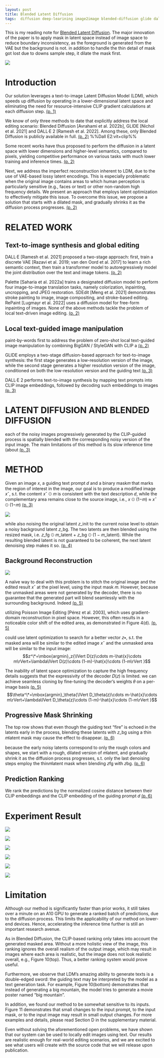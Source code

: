 ```yaml
---
layout: post
title: Blended Latent Diffusion
tags:  diffusion deep-learining image2image blended-diffusion glide dall-e2 vae variational-auto-encoder palette sdedit gan style-gan paint-by-words
---
```


This is my reading note for [Blended Latent Diffusion](http://arxiv.org/abs/2206.02779). The major innovation of the paper is to apply mask in latent space instead of image space to reduce boundary inconsistency, as the foreground is generated from the VAE but the background is not. in addition to handle the thin detail of mask got lost due to downs sample step, it dilate the mask first.

![](https://raw.githubusercontent.com/zhangtemplar/zhangtemplar.github.io/master/uPic/avrahamiBlendedLatentDiffusion2023-1-x49-y411.png) 

# Introduction
Our solution leverages a text-to-image Latent Diffusion Model (LDM), which speeds up diffusion by operating in a lower-dimensional latent space and eliminating the need for resource-intensive CLIP gradient calculations at each diffusion step. [(p. 1)](zotero://open-pdf/library/items/MK8P4VBX?page=1&annotation=7UQE497R)

We know of only three methods to date that explicitly address the local editing scenario: Blended Diffusion [Avrahami et al. 2022b], GLIDE [Nichol et al. 2021] and DALL·E 2 [Ramesh et al. 2022]. Among these, only Blended Diffusion is publicly available in full. [(p. 2)](zotero://open-pdf/library/items/MK8P4VBX?page=2&annotation=XW7HPP68)
%%Dall E2:vit+clip%%

Some recent works have thus proposed to perform the diffusion in a latent space with lower dimensions and higher-level semantics, compared to pixels, yielding competitive performance on various tasks with much lower training and inference times. [(p. 2)](zotero://open-pdf/library/items/MK8P4VBX?page=2&annotation=P9DR62LB)

Next, we address the imperfect reconstruction inherent to LDM, due to the use of VAE-based lossy latent encodings. This is especially problematic when the original image contains areas to which human perception is particularly sensitive (e.g., faces or text) or other non-random high frequency details. We present an approach that employs latent optimization to effectively mitigate this issue. To overcome this issue, we propose a solution that starts with a dilated mask, and gradually shrinks it as the diffusion process progresses. [(p. 2)](zotero://open-pdf/library/items/MK8P4VBX?page=2&annotation=355LGTSF)

# RELATED WORK
## Text-to-image synthesis and global editing
DALL·E [Ramesh et al. 2021] proposed a two-stage approach: first, train a discrete VAE [Razavi et al. 2019; van den Oord et al. 2017] to learn a rich semantic context, then train a transformer model to autoregressively model the joint distribution over the text and image tokens. [(p. 2)](zotero://open-pdf/library/items/MK8P4VBX?page=2&annotation=6WWSQDDN)

Palette [Saharia et al. 2022a] trains a designated diffusion model to perform four image-to-image translation tasks, namely colorization, inpainting, uncropping, and JPEG restoration. SDEdit [Meng et al. 2021] demonstrates stroke painting to image, image compositing, and stroke-based editing. RePaint [Lugmayr et al. 2022] uses a diffusion model for free-form inpainting of images. None of the above methods tackle the problem of local text-driven image editing. [(p. 2)](zotero://open-pdf/library/items/MK8P4VBX?page=2&annotation=IN4KZ9IY)

## Local text-guided image manipulation
paint-by-words first to address the problem of zero-shot local text-guided image manipulation by combining BigGAN / StyleGAN with CLIP a [(p. 2)](zotero://open-pdf/library/items/MK8P4VBX?page=2&annotation=4VARGE6K)

GLIDE employs a two-stage diffusion-based approach for text-to-image synthesis: the first stage generates a low-resolution version of the image, while the second stage generates a higher resolution version of the image, conditioned on both the low-resolution version and the guiding text [(p. 3)](zotero://open-pdf/library/items/MK8P4VBX?page=3&annotation=J5F8P3MP)

DALL·E 2 performs text-to-image synthesis by mapping text prompts into CLIP image embeddings, followed by decoding such embeddings to images [(p. 3)](zotero://open-pdf/library/items/MK8P4VBX?page=3&annotation=3JM79NEQ)

# LATENT DIFFUSION AND BLENDED DIFFUSION
each of the noisy images progressively generated by the CLIP-guided process is spatially blended with the corresponding noisy version of the input image. The main limitations of this method is its slow inference time (about [(p. 3)](zotero://open-pdf/library/items/MK8P4VBX?page=3&annotation=9K6QLJRW)

# METHOD
Given an image 𝑥, a guiding text prompt 𝑑 and a binary mask𝑚 that marks the region of interest in the image, our goal is to produce a modified image 𝑥ˆ, s.t. the content 𝑥ˆ ⊙ 𝑚 is consistent with the text description 𝑑, while the complementary area remains close to the source image, i.e., 𝑥 ⊙ (1−𝑚) ≈ 𝑥ˆ ⊙ (1−𝑚) [(p. 3)](zotero://open-pdf/library/items/MK8P4VBX?page=3&annotation=9FF383AN)

![](https://raw.githubusercontent.com/zhangtemplar/zhangtemplar.github.io/master/uPic/avrahamiBlendedLatentDiffusion2023-4-x49-y529.png) 

while also noising the original latent 𝑧_init to the current noise level to obtain a noisy background latent 𝑧_bg. The two latents are then blended using the resized mask, i.e. 𝑧_fg ⊙ 𝑚_latent + 𝑧_bg ⊙ (1 − 𝑚_latent). While the resulting blended latent is not guaranteed to be coherent, the next latent denoising step makes it so. [(p. 4)](zotero://open-pdf/library/items/MK8P4VBX?page=4&annotation=JPLSQ884)

## Background Reconstruction
![](https://raw.githubusercontent.com/zhangtemplar/zhangtemplar.github.io/master/uPic/avrahamiBlendedLatentDiffusion2023-5-x47-y592.png) 

A naïve way to deal with this problem is to stitch the original image and the edited result 𝑥ˆ at the pixel level, using the input mask 𝑚. However, because the unmasked areas were not generated by the decoder, there is no guarantee that the generated part will blend seamlessly with the surrounding background. Indeed [(p. 5)](zotero://open-pdf/library/items/MK8P4VBX?page=5&annotation=TY895WHX)

utilizing Poisson Image Editing [Pérez et al. 2003], which uses gradient-domain reconstruction in pixel space. However, this often results in a noticeable color shift of the edited area, as demonstrated in Figure 4(d). [(p. 5)](zotero://open-pdf/library/items/MK8P4VBX?page=5&annotation=ADFSXNMS)

could use latent optimization to search for a better vector 𝑧∗, s.t. the masked area will be similar to the edited image 𝑥ˆ and the unmasked area will be similar to the input image:
$$z^\*=\mbox{argmin}_z{\lVert D(z)\cdots m-\hat{x}\cdots m\rVert+\lambda\lVert D(z)\cdots (1-m)-\hat{x}\cdots (1-m\rVert }$$

The inability of latent space optimization to capture the high frequency details suggests that the expressivity of the decoder 𝐷(𝑧) is limited. we can achieve seamless cloning by fine-tuning the decoder’s weights 𝜃 on a per-image basis [(p. 5)](zotero://open-pdf/library/items/MK8P4VBX?page=5&annotation=NEBYAK2M)
$$\theta^\*=\mbox{argmin}_\theta{\lVert D_\theta(z)\cdots m-\hat{x}\cdots m\rVert+\lambda\lVert D_\theta(z)\cdots (1-m)-\hat{x}\cdots (1-m\rVert }$$

## Progressive Mask Shrinking
The top row shows that even though the guiding text “fire” is echoed in the latents early in the process, blending these latents with 𝑧_bg using a thin 𝑚latent mask may cause the effect to disappear. [(p. 6)](zotero://open-pdf/library/items/MK8P4VBX?page=6&annotation=G5XW8955)

because the early noisy latents correspond to only the rough colors and shapes, we start with a rough, dilated version of 𝑚latent, and gradually shrink it as the diffusion process progresses, s.t. only the last denoising steps employ the thin𝑚latent mask when blending 𝑧fg with 𝑧bg. [(p. 6)](zotero://open-pdf/library/items/MK8P4VBX?page=6&annotation=YSBE3D4Z)

## Prediction Ranking
We rank the predictions by the normalized cosine distance between their CLIP embeddings and the CLIP embedding of the guiding prompt 𝑑 [(p. 6)](zotero://open-pdf/library/items/MK8P4VBX?page=6&annotation=ICTT9SWG)

# Experiment Result
![](https://raw.githubusercontent.com/zhangtemplar/zhangtemplar.github.io/master/uPic/avrahamiBlendedLatentDiffusion2023-7-x42-y103.png) 

![](https://raw.githubusercontent.com/zhangtemplar/zhangtemplar.github.io/master/uPic/avrahamiBlendedLatentDiffusion2023-8-x311-y551.png) 

![](https://raw.githubusercontent.com/zhangtemplar/zhangtemplar.github.io/master/uPic/avrahamiBlendedLatentDiffusion2023-8-x314-y376.png) 

![](https://raw.githubusercontent.com/zhangtemplar/zhangtemplar.github.io/master/uPic/avrahamiBlendedLatentDiffusion2023-9-x44-y512.png) 

![](https://raw.githubusercontent.com/zhangtemplar/zhangtemplar.github.io/master/uPic/avrahamiBlendedLatentDiffusion2023-9-x310-y336.png) 

![](https://raw.githubusercontent.com/zhangtemplar/zhangtemplar.github.io/master/uPic/avrahamiBlendedLatentDiffusion2023-20-x93-y383.png) 
# Limitation
Although our method is significantly faster than prior works, it still takes over a minute on an A10 GPU to generate a ranked batch of predictions, due to the diffusion process. This limits the applicability of our method on lower-end devices. Hence, accelerating the inference time further is still an important research avenue. 

As in Blended Diffusion, the CLIP-based ranking only takes into account the generated masked area. Without a more holistic view of the image, this ranking ignores the overall realism of the output image, which may result in images where each area is realistic, but the image does not look realistic overall, e.g., Figure 10(top). Thus, a better ranking system would prove useful. 

Furthermore, we observe that LDM’s amazing ability to generate texts is a double-edged sword: the guiding text may be interpreted by the model as a text generation task. For example, Figure 10(bottom) demonstrates that instead of generating a big mountain, the model tries to generate a movie poster named “big mountain”. 

In addition, we found our method to be somewhat sensitive to its inputs. Figure 11 demonstrates that small changes to the input prompt, to the input mask, or to the input image may result in small output changes. For more examples and details, please read Section D in the supplementary material. 

Even without solving the aforementioned open problems, we have shown that our system can be used to locally edit images using text. Our results are realistic enough for real-world editing scenarios, and we are excited to see what users will create with the source code that we will release upon publication.